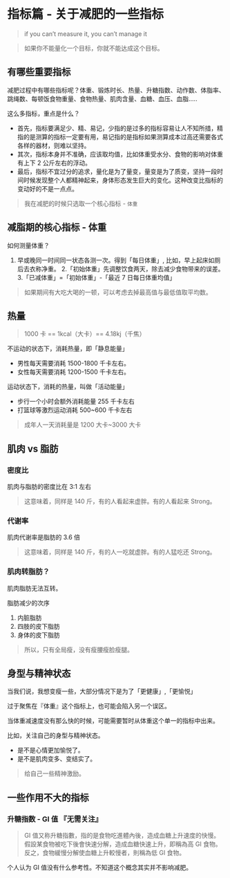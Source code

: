 # 指标篇 - 关于减肥的一些指标

> if you can’t measure it, you can’t manage it

> 如果你不能量化一个目标，你就不能达成这个目标。

## 有哪些重要指标

减肥过程中有哪些指标呢？体重、锻炼时长、热量、升糖指数、动作数、体脂率、跳绳数、每顿饭食物重量、食物热量、肌肉含量、血糖、血压、血脂.....

这么多指标，重点是什么？

- 首先，指标要满足少、精、易记，少指的是过多的指标容易让人不知所措，精指的是测算的指标一定要有用，易记指的是指标如果测算成本过高还需要各式各样的器材，则难以坚持。
- 其次，指标本身并不准确，应该取均值，比如体重受水分、食物的影响对体重有上下 2 公斤左右的浮动。
- 最后，指标不宜过分的追求，量化是为了量变，量变是为了质变，坚持一段时间时候发现整个人都精神起来，身体形态发生巨大的变化。这种改变比指标的变动好的不是一点点。

> 我在减肥的时候只选取一个核心指标 - `体重`

## 减脂期的核心指标 - 体重

如何测量体重？

1. 早或晚同一时间同一状态各测一次。得到「每日体重」, 比如，早上起床如厕后去衣称净重。
2.「初始体重」先调整饮食两天，除去减少食物带来的误差。
3.「已减体重」=「初始体重」-「最近 7 日每日体重均值」

> 如果期间有大吃大喝的一顿，可以考虑去掉最高值与最低值取平均数。

## 热量

> 1000 卡 == 1kcal（大卡）== 4.18kj（千焦）

不运动的状态下，消耗热量，即「静息能量」

- 男性每天需要消耗 1500-1800 千卡左右。
- 女性每天需要消耗 1200-1500 千卡左右。

运动状态下，消耗的热量，叫做「活动能量」

- 步行一个小时会额外消耗能量 255 千卡左右
- 打篮球等激烈运动消耗 500~600 千卡左右

> 成年人一天消耗量是 1200 大卡~3000 大卡

## 肌肉 vs 脂肪

### 密度比

肌肉与脂肪的密度比在 3:1 左右

> 这意味着，同样是 140 斤，有的人看起来虚胖。有的人看起来 Strong。

### 代谢率

肌肉代谢率是脂肪的 3.6 倍

> 这意味着，同样是 140 斤，有的人一吃就虚胖。有的人猛吃还 Strong。

### 肌肉转脂肪？

肌肉脂肪无法互转。

脂肪减少的次序

1. 内脏脂肪
2. 四肢的皮下脂肪
3. 身体的皮下脂肪

> 所以，只有全局瘦，没有瘦腰瘦脸瘦腿。

## 身型与精神状态

当我们说，我想变瘦一些，大部分情况下是为了「更健康」,「更愉悦」

过于聚焦在『体重』这个指标上，也可能会陷入另一个误区。

当体重减速度没有那么快的时候，可能需要暂时从体重这个单一的指标中出来。

比如，关注自己的身型与精神状态。

- 是不是心情更加愉悦了。
- 是不是肌肉变多、变结实了。

> 给自己一些精神激励。

## 一些作用不大的指标

### 升糖指数 - GI 值 『无需关注』

> GI 值又称升糖指數，指的是食物吃進體內後，造成血糖上升速度的快慢。 假設某食物被吃下後會快速分解，造成血糖快速上升，即稱為高 GI 食物。 反之，食物緩慢分解使血糖上升較慢者，則稱為低 GI 食物。

个人认为 GI 值没有什么参考性。不知道这个概念其实并不影响减肥。
